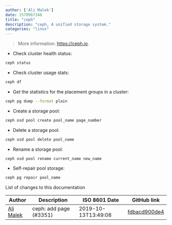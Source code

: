 ```yaml
---
author: ['Ali Malek']
date: 1570967348
title: "ceph"
description: "ceph, A unified storage system."
categories: "linux"
---
```

> More information: <https://ceph.io>.

- Check cluster health status:

```bash
ceph status
```

- Check cluster usage stats:

```bash
ceph df
```

- Get the statistics for the placement groups in a cluster:

```bash
ceph pg dump --format plain
```

- Create a storage pool:

```bash
ceph osd pool create pool_name page_number
```

- Delete a storage pool:

```bash
ceph osd pool delete pool_name
```

- Rename a storage pool:

```bash
ceph osd pool rename current_name new_name
```

- Self-repair pool storage:

```bash
ceph pg repair pool_name
```
List of changes to this documentation


Author | Description | ISO 8601 Date | GitHub link
------|-----|-----|-----
[Ali Malek](mailto:ali.malek.71@gmail.com) | ceph: add page (#3351) | 2019-10-13T13:49:08 | [fdbacd900de4](https://github.com/tldr-pages/tldr/commit/fdbacd900de49b44045ba0977af482c2c54a4626)

